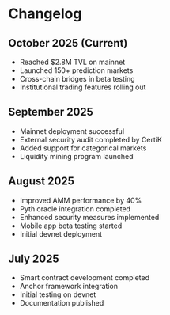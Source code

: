 # Changelog

## October 2025 (Current)
- Reached $2.8M TVL on mainnet
- Launched 150+ prediction markets
- Cross-chain bridges in beta testing
- Institutional trading features rolling out

## September 2025
- Mainnet deployment successful
- External security audit completed by CertiK
- Added support for categorical markets
- Liquidity mining program launched

## August 2025
- Improved AMM performance by 40%
- Pyth oracle integration completed
- Enhanced security measures implemented
- Mobile app beta testing started
- Initial devnet deployment

## July 2025
- Smart contract development completed
- Anchor framework integration
- Initial testing on devnet
- Documentation published
